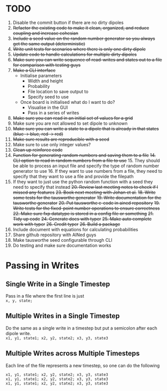# TODO

1. Disable the commit button if there are no dirty dipoles
2. ~~Refactor the existing code to make it clean, organized, and reduce coupling and increase cohesian~~
3. ~~Include a seed value on the random number generator so you always get the same output (deterministic)~~
3. ~~Write unit tests for scenarios where there is only one dirty dipole~~
4. ~~Update code to handle calculations for multiple dirty dipoles~~
6. ~~Make sure you can write sequence of read-writes and states out to a file for comparison with testing guys~~
7. ~~Make a CLI interface~~
    - Initialise parameters
        - Width and height
        - Probability
        - File location to save output to
        - Specify seed to use
    - Once board is initialised what do I want to do?
        - Visualise in the GUI
        - Pass in a series of writes
10. ~~Make sure you can read in an initial set of values for a grid~~
8. Make sure you are not allowed to set dipole to unknown
9. ~~Make sure you can write a state to a dipole that is already in that states (blue -> blue, red -> red)~~
10. ~~Make sure results are reproducible with a seed~~
11. Make sure to use only integer values?
12. ~~Clean up reinforce code~~
13. ~~Function for generating random numbers and saving them to a file~~
    ~~14. CLI option to read in random numbers from a file to use~~
    15. They should be able to process an input file and specify the type of random number generator to use
        16. If they want to use numbers from a file, they need to specify that they want to use a file and provide the
            filepath
17. If they want to just use the python random function with a seed they need to specify that instead
    ~~20. Review last meeting notes to check if I missed any features~~
    ~~23. Book next meeting with Johan et al.~~
    ~~18. Write some tests for the tausworthe generator~~
    ~~19. Write documentation for the tausworthe generator~~
    ~~20. Put tausworthe c-code in ained repository~~
    ~~19. Write tests for the fixed-point number operations to ensure correctness~~
    ~~22. Make sure fxp datatype is stored in a config file or something~~
    ~~21. Tidy up code~~
    ~~24. Generate docs with typer~~
    ~~25. Make auto complete work with typer~~
    ~~26. Credit typer~~
~~26. Build a package~~
27. Include document with equations for calculating probabilities
2. Share github repository with AINed guys
3. Make tausworthe seed configurable through CLI
4. Do testing and make sure documentation works

# Passing in Writes

## Single Write in a Single Timestep

Pass in a file where the first line is just <br>
``x, y, state;``

## Multiple Writes in a Single Timestep

Do the same as a single write in a timestep but put a semicolon after each dipole write. <br>
``x1, y1, state1; x2, y2, state2; x3, y3, state3``

## Multiple Writes across Multiple Timesteps

Each line of the file represents a new timestep, so one can do the following <br>

``x1, y1, state1; x2, y2, state2; x3, y3, state3`` <br>
``x1, y1, state1; x2, y2, state2; x3, y3, state3`` <br>
``x1, y1, state1; x2, y2, state2; x3, y3, state3``
